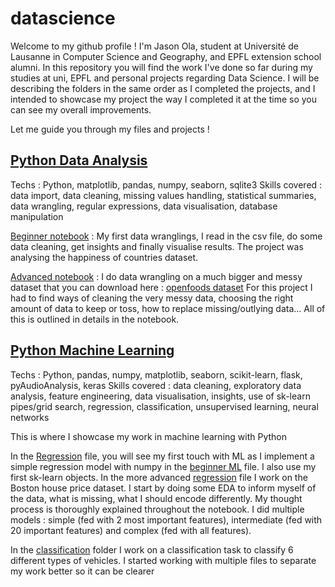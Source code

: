 # datascience

Welcome to my github profile ! I'm Jason Ola, student at Université de Lausanne in Computer Science and Geography, and EPFL extension school alumni. In this repository you will find the work I've done so far during my studies at uni, EPFL and personal projects regarding Data Science. I will be describing the folders in the same order as I completed the projects, and I intended to showcase my project the way I completed it at the time so you can see my overall improvements.

Let me guide you through my files and projects !

## [Python Data Analysis](https://github.com/jasonola/datascience/tree/master/python_data_analysis)

Techs : Python, matplotlib, pandas, numpy, seaborn, sqlite3
Skills covered : data import, data cleaning, missing values handling, statistical summaries, data wrangling, regular expressions, data visualisation, database manipulation

[Beginner notebook](https://github.com/jasonola/datascience/tree/master/python_data_analysis/beginner_data_wrangling) : My first data wranglings, I read in the csv file, do some data cleaning, get insights and finally visualise results. The project was analysing the happiness of countries dataset.

[Advanced notebook](https://github.com/jasonola/datascience/tree/master/python_data_analysis/advanced_data_wrangling) : I do data wrangling on a much bigger and messy dataset that you can download here : [openfoods dataset](en.openfoodfacts.org.products.tsv)
For this project I had to find ways of cleaning the very messy data, choosing the right amount of data to keep or toss, how to replace missing/outlying data... All of this is outlined in details in the notebook.

## [Python Machine Learning](https://github.com/jasonola/datascience/tree/master/python_ml)

Techs : Python, pandas, numpy, matplotlib, seaborn, scikit-learn, flask, pyAudioAnalysis, keras
Skills covered : data cleaning, exploratory data analysis, feature engineering, data visualisation, insights, use of sk-learn pipes/grid search, regression, classification, unsupervised learning, neural networks

This is where I showcase my work in machine learning with Python

In the [Regression](https://github.com/jasonola/datascience/tree/master/python_ml/regression) file, you will see my first touch with ML as I implement a simple regression model with numpy in the [beginner ML](https://github.com/jasonola/datascience/blob/master/python_ml/regression/initial_ml_exercices/beginner_ml.ipynb) file. I also use my first sk-learn objects.
In the more advanced [regression](https://github.com/jasonola/datascience/blob/master/python_ml/regression/regression/regression_project.ipynb) file I work on the Boston house price dataset. I start by doing some EDA to inform myself of the data, what is missing, what I should encode differently. My thought process is thoroughly explained throughout the notebook. I did multiple models : simple (fed with 2 most important features), intermediate (fed with 20 important features) and complex (fed with all features).

In the [classification](https://github.com/jasonola/datascience/tree/master/python_ml/classification) folder I work on a classification task to classify 6 different types of vehicles. I started working with multiple files to separate my work better so it can be clearer
